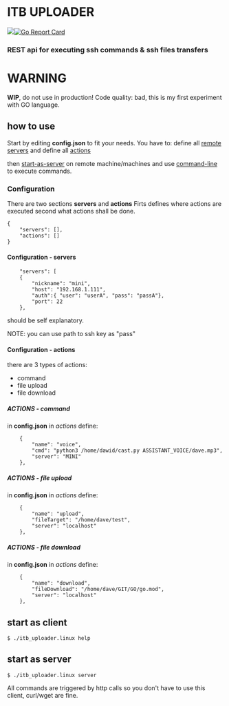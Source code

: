 # ITB UPLOADER
[![](https://github.com/UrbanskiDawid/itb_uploader/workflows/build/badge.svg)](https://github.com/UrbanskiDawid/itb_uploader/actions?query=workflow%3Abuild)[![Go Report Card](https://goreportcard.com/badge/github.com/UrbanskiDawid/itb_uploader)](https://goreportcard.com/report/github.com/UrbanskiDawid/itb_uploader)

### REST api for executing ssh commands & ssh files transfers 

# WARNING

**WIP**, do not use in production! Code quality: bad, this is my first experiment with GO language.


## how to use

Start by editing **config.json** to fit your needs.
You have to: define all [remote servers](#Configuration-servers) and define all [actions](#Configuration-actions)

then [start-as-server](#start-as-server) on remote machine/machines and use [command-line](#start-as-client) to execute commands.

### Configuration

There are two sections **servers** and **actions**
Firts defines where actions are executed second what actions shall be done. 

```
{
    "servers": [],
    "actions": []
}
```

#### Configuration - servers
```
    "servers": [
    {
        "nickname": "mini",
        "host": "192.168.1.111",
        "auth":{ "user": "userA", "pass": "passA"},
        "port": 22
    },
```
should be self explanatory.

NOTE: you can use path to ssh key as "pass"

#### Configuration - actions

there are 3 types of actions: 
- command
- file upload
- file download

##### ACTIONS -  command
in **config.json** in *actions* define:

```
    {
        "name": "voice",
        "cmd": "python3 /home/dawid/cast.py ASSISTANT_VOICE/dave.mp3",
        "server": "MINI"
    },
```

##### ACTIONS -  file upload
in **config.json** in *actions* define:

```
    {
        "name": "upload",
        "fileTarget": "/home/dave/test",
        "server": "localhost"
    },
```

##### ACTIONS -  file download
in **config.json** in *actions* define:

```
    {
        "name": "download",
        "fileDownload": "/home/dave/GIT/GO/go.mod",
        "server": "localhost"
    },
```

## start as client
```$ ./itb_uploader.linux help```


## start as server
```$ ./itb_uploader.linux server```

All commands are triggered by http calls so you don't have to use this client, curl/wget are fine.  